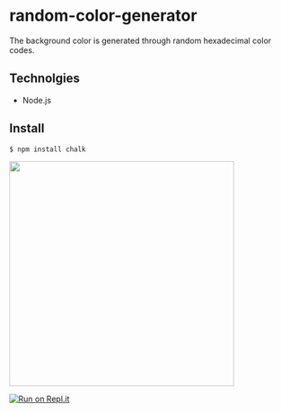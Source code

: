 # random-color-generator

The background color is generated through random hexadecimal color codes.

## Technolgies

- Node.js

## Install

``` $ npm install chalk ```


<img src="/screenshots/Screenshot 2020-07-26 at 08.58.39.png" width="400" />

[![Run on Repl.it](https://repl.it/badge/github/Sanchez-Gabriela/random-color-generator-2)](https://repl.it/github/Sanchez-Gabriela/random-color-generator)
